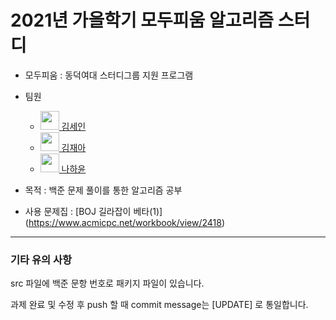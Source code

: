 <h1> 2021년 가을학기 모두피움 알고리즘 스터디 </h1>

- 모두피움 : 동덕여대 스터디그룹 지원 프로그램

- 팀원
  - <a href="https://github.com/kimtota"> <img src="https://avatars.githubusercontent.com/u/66564091?v=4" vertical-align="middle" height="30" /> 김세인 </a>
  - <a href="https://github.com/jakim09"> <img src="https://avatars.githubusercontent.com/u/59862663?v=4" vertical-align="middle" height="30" /> 김재아 </a>
  - <a href="https://github.com/nhy31"> <img src="https://avatars.githubusercontent.com/u/59862742?v=4" vertical-align="middle" height="30" /> 나하윤 </a>
    

- 목적 : 백준 문제 풀이를 통한 알고리즘 공부

- 사용 문제집 : [BOJ 길라잡이 베타(1)] (https://www.acmicpc.net/workbook/view/2418)

<hr>

### 기타 유의 사항 

src 파일에 백준 문항 번호로 패키지 파일이 있습니다.

과제 완료 및 수정 후 push 할 때 commit message는 [UPDATE] 로 통일합니다. 

